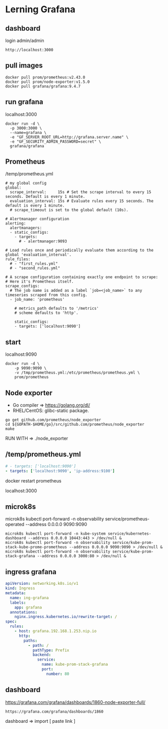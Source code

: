 # Lerning Grafana

## dashboard

login  admin/admin

```
http://localhost:3000
```

## pull images 

```
docker pull prom/prometheus:v2.43.0
docker pull prom/node-exporter:v1.5.0
docker pull grafana/grafana:9.4.7
```

## run grafana 

localhost:3000

```
docker run -d \
  -p 3000:3000 \
  --name=grafana \
  -e "GF_SERVER_ROOT_URL=http://grafana.server.name" \
  -e "GF_SECURITY_ADMIN_PASSWORD=secret" \
  grafana/grafana
```

## Prometheus

/temp/prometheus.yml

```
# my global config
global:
  scrape_interval:     15s # Set the scrape interval to every 15 seconds. Default is every 1 minute.
  evaluation_interval: 15s # Evaluate rules every 15 seconds. The default is every 1 minute.
  # scrape_timeout is set to the global default (10s).

# Alertmanager configuration
alerting:
  alertmanagers:
  - static_configs:
    - targets:
      # - alertmanager:9093

# Load rules once and periodically evaluate them according to the global 'evaluation_interval'.
rule_files:
  # - "first_rules.yml"
  # - "second_rules.yml"

# A scrape configuration containing exactly one endpoint to scrape:
# Here it's Prometheus itself.
scrape_configs:
  # The job name is added as a label `job=<job_name>` to any timeseries scraped from this config.
  - job_name: 'prometheus'

    # metrics_path defaults to '/metrics'
    # scheme defaults to 'http'.

    static_configs:
    - targets: ['localhost:9090']
```

## start

localhost:9090

```
docker run -d \
    -p 9090:9090 \
    -v /tmp/prometheus.yml:/etc/prometheus/prometheus.yml \
    prom/prometheus
```


## Node exporter

- Go compiler => https://golang.org/dl/
- RHEL/CentOS: glibc-static package.


```
go get github.com/prometheus/node_exporter
cd ${GOPATH-$HOME/go}/src/github.com/prometheus/node_exporter
make
```

RUN WITH => ./node_exporter 

## /temp/prometheus.yml

```yml
# - targets: ['localhost:9090']
- targets: ['localhost:9090', 'ip-address:9100']
```

docker restart prometheus

localhost:3000


## microk8s

microk8s kubectl port-forward -n observability service/prometheus-operated --address 0.0.0.0 9090:9090

```
microk8s kubectl port-forward -n kube-system service/kubernetes-dashboard --address 0.0.0.0 10443:443 > /dev/null &
microk8s kubectl port-forward -n observability service/kube-prom-stack-kube-prome-prometheus --address 0.0.0.0 9090:9090 > /dev/null &
microk8s kubectl port-forward -n observability service/kube-prom-stack-grafana --address 0.0.0.0 3000:80 > /dev/null &
```

## ingress grafana

```yml
apiVersion: networking.k8s.io/v1
kind: Ingress
metadata:
  name: ing-grafana
  labels:
    app: grafana
  annotations:
    nginx.ingress.kubernetes.io/rewrite-target: /
spec:
  rules:
    - host: grafana.192.168.1.253.nip.io
      http:
        paths:
          - path: /
            pathType: Prefix
            backend:
              service:
                name: kube-prom-stack-grafana
                port:
                  number: 80
```

## dashboard

https://grafana.com/grafana/dashboards/1860-node-exporter-full/

```
https://grafana.com/grafana/dashboards/1860
```

dashboard => import [ paste link ]

